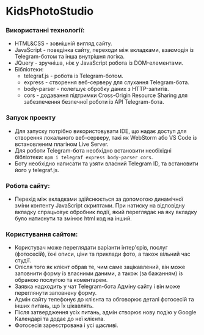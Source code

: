 # KidsPhotoStudio

### Використанні технології:

- HTML&CSS - зовнішній вигляд сайту.
- JavaScript - поведінка сайту, переходи між вкладками, взаємодія із Telegram-ботом та інша внутрішня логіка.
- JQuery - зручніша, ніж у JavaScript робота із DOM-елементами.
- Бібліотеки:
    - telegraf.js - робота із Telegram-ботом.
    - express - створення веб-серверу для слухання Telegram-бота.
    - body-parser - полегшує обробку даних з HTTP-запитів.
    - cors - додавання підтримки Cross-Origin Resource Sharing для забезпечення безпечної роботи із API Telegram-бота.

### Запуск проекту

- Для запуску потрібно використовувати IDE, що надає доступ для створення локального веб-серверу, такі як WebStorm або
  VS Code із встановленим плагіном Live Server.
- Для роботи Telegram-бота необхідно встановити необіхідні бібліотеки: `npm i telegraf express body-parser cors`.
- Боту необхідно написати та узяти власний Telegram ID, та встановити його у telegraf.js.

### Робота сайту:

- Перехід між вкладками здійснюється за допомогою динамічної зміни контенту JavaScript скриптами. При натиску на
  відповідну вкладку спрацьовує обробник події, який переглядає на яку вкладку було натиснути та змінює html код на
  інший.

### Користування сайтом:

- Користувач може переглядати варіанти інтер'єрів, послуг (фотосесій), їхні описи, ціни та приклади фото, а також
  вільний час студії.
- Опісля того як клієнт обрав те, чим саме зацікавлений, він може заповнити форму із власними даними, а також (за
  бажанням) із обраною послугою та коментарем.
- Заявка надходить у чат Telegram-бота Адміну сайту і він може переглянути заповнену форму.
- Адмін сайту телефонує до клієнта та обговорює деталі фотосесій та інших питань, що їх цікавлять.
- Після затвердження усіх питань, адмін створює нову подію у Google Календарі та додає до неї клієнта.
- Фотосесія зареєстрована і усі щасливі.

